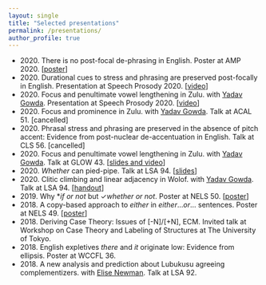 ```yaml
---
layout: single
title: "Selected presentations"
permalink: /presentations/
author_profile: true
---
```



- 2020\. There is no post-focal de-phrasing in English. Poster at AMP 2020. \[[poster](http://lingphil.mit.edu/papers/dfwu/AMP%20poster.pdf)\]
- 2020\. Durational cues to stress and phrasing are preserved post-focally in English. Presentation at Speech Prosody 2020. \[[video](https://www.youtube.com/watch?v=UWPkTSX-c5k&ab_channel=SpeechProsody2020)\]
- 2020\. Focus and penultimate vowel lengthening in Zulu. with [Yadav Gowda][ygowda]. Presentation at Speech Prosody 2020. \[[video](https://www.youtube.com/watch?v=SLQTE28Km1Y)\]
- 2020\. Focus and prominence in Zulu. with [Yadav Gowda][ygowda]. Talk at ACAL 51. \[cancelled\]
- 2020\. Phrasal stress and phrasing are preserved in the absence of pitch accent: Evidence from post-nuclear de-accentuation in English. Talk at CLS 56. \[cancelled\]
- 2020\. Focus and penultimate vowel lengthening in Zulu. with [Yadav Gowda][ygowda]. Talk at GLOW 43. \[[slides and video](https://osf.io/j5vnq/)\]
- 2020\. *Whether* can pied-pipe. Talk at LSA 94. \[[slides](http://lingphil.mit.edu/papers/dfwu/LSA%20talk.pdf)\]
- 2020\. Clitic climbing and linear adjacency in Wolof. with [Yadav Gowda][ygowda]. Talk at LSA 94. \[[handout](http://web.mit.edu/ysg/www/files/2020/LSA2020-Wolof.pdf)\]
- 2019\. Why \**if or not* but ✓*whether or not*. Poster at NELS 50. \[[poster](http://lingphil.mit.edu/papers/dfwu/NELS%20poster_v2.pdf)\]
- 2018\. A copy-based approach to *either* in *either*...*or*... sentences. Poster at NELS 49. \[[poster](http://lingphil.mit.edu/papers/dfwu/NELS%20poster_v3.pdf)\]
- 2018\. Deriving Case Theory: Issues of \[-N\]/\[+N\], ECM. Invited talk at Workshop on Case Theory and Labeling of Structures at The University of Tokyo.
- 2018\. English expletives *there* and *it* originate low: Evidence from ellipsis. Poster at WCCFL 36.
- 2018\. A new analysis and prediction about Lubukusu agreeing complementizers. with [Elise Newman][enewman]. Talk at LSA 92.

[ygowda]: http://web.mit.edu/ysg/www/
[enewman]: https://esnewman.github.io/elisenewman/
